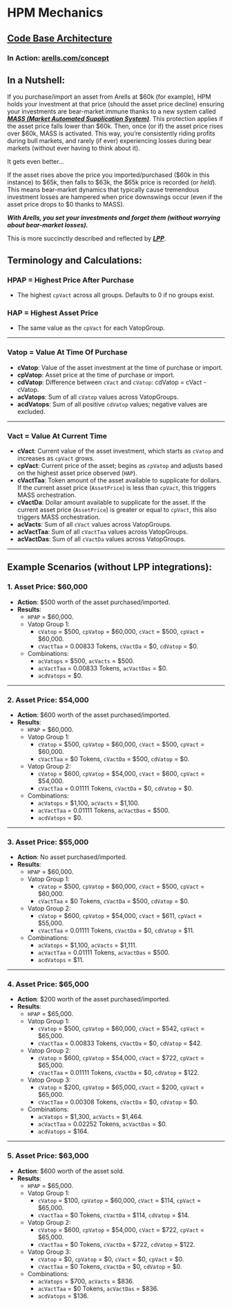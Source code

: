 # HPM Mechanics

## [Code Base Architecture](https://github.com/Art-Sells/HPM/tree/main/HPMCodeBase)

### In Action: [arells.com/concept](https://arells.com/concept)

## In a Nutshell:
If you purchase/import an asset from Arells at $60k (for example), HPM holds your investment at that price (should the asset price decline) ensuring your investments are bear-market immune thanks to a new system called ***[MASS (Market Automated Supplication System)](https://github.com/Art-Sells/HPM/tree/main/HPMCodeBase/MASS)***. This protection applies if the asset price falls lower than $60k. Then, once (or if) the asset price rises over $60k, MASS is activated. This way, you’re consistently riding profits during bull markets, and rarely (if ever) experiencing losses during bear markets (without ever having to think about it).

It gets even better…

If the asset rises above the price you imported/purchased ($60k in this instance) to $65k, then falls to $63k, the $65k price is recorded (or *held*). This means bear-market dynamics that typically cause tremendous investment losses are hampered when price downswings occur (even if the asset price drops to $0 thanks to MASS).

***With Arells, you set your investments and forget them (without worrying about bear-market losses).***

This is more succinctly described and reflected by ***[LPP](https://github.com/Art-Sells/HPM/tree/main/HPMCodeBase/MASS/LPP)***.

## Terminology and Calculations:

### HPAP = Highest Price After Purchase
- The highest `cpVact` across all groups. Defaults to 0 if no groups exist.

### HAP = Highest Asset Price
- The same value as the `cpVact` for each VatopGroup.

---

### Vatop = Value At Time Of Purchase
- **cVatop**: Value of the asset investment at the time of purchase or import.  
- **cpVatop**: Asset price at the time of purchase or import.  
- **cdVatop**: Difference between `cVact` and `cVatop`: cdVatop = cVact - cVatop.  
- **acVatops**: Sum of all `cVatop` values across VatopGroups.  
- **acdVatops**: Sum of all positive `cdVatop` values; negative values are excluded.  

---

### Vact = Value At Current Time
- **cVact**: Current value of the asset investment, which starts as `cVatop` and increases as `cpVact` grows.  
- **cpVact**: Current price of the asset; begins as `cpVatop` and adjusts based on the highest asset price observed (`HAP`).  
- **cVactTaa**: Token amount of the asset available to supplicate for dollars. If the current asset price (`AssetPrice`) is less than `cpVact`, this triggers MASS orchestration.  
- **cVactDa**: Dollar amount available to supplicate for the asset. If the current asset price (`AssetPrice`) is greater or equal to `cpVact`, this also triggers MASS orchestration.  
- **acVacts**: Sum of all `cVact` values across VatopGroups.  
- **acVactTaa**: Sum of all `cVactTaa` values across VatopGroups.  
- **acVactDas**: Sum of all `cVactDa` values across VatopGroups.  

---

## Example Scenarios (without LPP integrations):

### 1. Asset Price: $60,000
- **Action**: $500 worth of the asset purchased/imported.  
- **Results**:  
  - `HPAP` = $60,000.  
  - Vatop Group 1:  
    - `cVatop` = $500, `cpVatop` = $60,000, `cVact` = $500, `cpVact` = $60,000.  
    - `cVactTaa` = 0.00833 Tokens, `cVactDa` = $0, `cdVatop` = $0.  
  - Combinations:  
    - `acVatops` = $500, `acVacts` = $500.  
    - `acVactTaa` = 0.00833 Tokens, `acVactDas` = $0.  
    - `acdVatops` = $0.  

---

### 2. Asset Price: $54,000
- **Action**: $600 worth of the asset purchased/imported.  
- **Results**:  
  - `HPAP` = $60,000.  
  - Vatop Group 1:  
    - `cVatop` = $500, `cpVatop` = $60,000, `cVact` = $500, `cpVact` = $60,000.  
    - `cVactTaa` = $0 Tokens, `cVactDa` = $500, `cdVatop` = $0.  
  - Vatop Group 2:  
    - `cVatop` = $600, `cpVatop` = $54,000, `cVact` = $600, `cpVact` = $54,000.  
    - `cVactTaa` = 0.01111 Tokens, `cVactDa` = $0, `cdVatop` = $0.  
  - Combinations:  
    - `acVatops` = $1,100, `acVacts` = $1,100.  
    - `acVactTaa` = 0.01111 Tokens, `acVactDas` = $500.  
    - `acdVatops` = $0.  

---

### 3. Asset Price: $55,000
- **Action**: No asset purchased/imported.  
- **Results**:  
  - `HPAP` = $60,000.  
  - Vatop Group 1:  
    - `cVatop` = $500, `cpVatop` = $60,000, `cVact` = $500, `cpVact` = $60,000.  
    - `cVactTaa` = $0 Tokens, `cVactDa` = $500, `cdVatop` = $0.  
  - Vatop Group 2:  
    - `cVatop` = $600, `cpVatop` = $54,000, `cVact` = $611, `cpVact` = $55,000.  
    - `cVactTaa` = 0.01111 Tokens, `cVactDa` = $0, `cdVatop` = $11.  
  - Combinations:  
    - `acVatops` = $1,100, `acVacts` = $1,111.  
    - `acVactTaa` = 0.01111 Tokens, `acVactDas` = $500.  
    - `acdVatops` = $11.  

---

### 4. Asset Price: $65,000
- **Action**: $200 worth of the asset purchased/imported.  
- **Results**:  
  - `HPAP` = $65,000.  
  - Vatop Group 1:  
    - `cVatop` = $500, `cpVatop` = $60,000, `cVact` = $542, `cpVact` = $65,000.  
    - `cVactTaa` = 0.00833 Tokens, `cVactDa` = $0, `cdVatop` = $42.  
  - Vatop Group 2:  
    - `cVatop` = $600, `cpVatop` = $54,000, `cVact` = $722, `cpVact` = $65,000.  
    - `cVactTaa` = 0.01111 Tokens, `cVactDa` = $0, `cdVatop` = $122.  
  - Vatop Group 3:  
    - `cVatop` = $200, `cpVatop` = $65,000, `cVact` = $200, `cpVact` = $65,000.  
    - `cVactTaa` = 0.00308 Tokens, `cVactDa` = $0, `cdVatop` = $0.  
  - Combinations:  
    - `acVatops` = $1,300, `acVacts` = $1,464.  
    - `acVactTaa` = 0.02252 Tokens, `acVactDas` = $0.  
    - `acdVatops` = $164.  

---

### 5. Asset Price: $63,000
- **Action**: $600 worth of the asset sold.  
- **Results**:  
  - `HPAP` = $65,000.  
  - Vatop Group 1:  
    - `cVatop` = $100, `cpVatop` = $60,000, `cVact` = $114, `cpVact` = $65,000.  
    - `cVactTaa` = $0 Tokens, `cVactDa` = $114, `cdVatop` = $14.  
  - Vatop Group 2:  
    - `cVatop` = $600, `cpVatop` = $54,000, `cVact` = $722, `cpVact` = $65,000.  
    - `cVactTaa` = $0 Tokens, `cVactDa` = $722, `cdVatop` = $122.  
  - Vatop Group 3:  
    - `cVatop` = $0, `cpVatop` = $0, `cVact` = $0, `cpVact` = $0.  
    - `cVactTaa` = $0 Tokens, `cVactDa` = $0, `cdVatop` = $0.  
  - Combinations:  
    - `acVatops` = $700, `acVacts` = $836.  
    - `acVactTaa` = $0 Tokens, `acVactDas` = $836.  
    - `acdVatops` = $136.  
